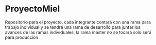 # ProyectoMiel
Repositorio para el proyecto, cada integrante contará con una rama para trabajo individual y se tendrá una rama de desarrollo para juntar los avances de las ramas individuales, la rama master no se tocará solo será para produccion
